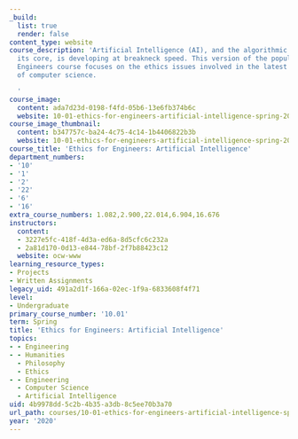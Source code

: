 ```yaml
---
_build:
  list: true
  render: false
content_type: website
course_description: 'Artificial Intelligence (AI), and the algorithmic judgment at
  its core, is developing at breakneck speed. This version of the popular Ethics for
  Engineers course focuses on the ethics issues involved in the latest developments
  of computer science.

  '
course_image:
  content: ada7d23d-0198-f4fd-05b6-13e6fb374b6c
  website: 10-01-ethics-for-engineers-artificial-intelligence-spring-2020
course_image_thumbnail:
  content: b347757c-ba24-4c75-4c14-1b4406822b3b
  website: 10-01-ethics-for-engineers-artificial-intelligence-spring-2020
course_title: 'Ethics for Engineers: Artificial Intelligence'
department_numbers:
- '10'
- '1'
- '2'
- '22'
- '6'
- '16'
extra_course_numbers: 1.082,2.900,22.014,6.904,16.676
instructors:
  content:
  - 3227e5fc-418f-4d3a-ed6a-8d5cfc6c232a
  - 2a81d170-0d13-e844-78bf-2f7b88423c12
  website: ocw-www
learning_resource_types:
- Projects
- Written Assignments
legacy_uid: 491a2d1f-166a-02ec-1f9a-6833608f4f71
level:
- Undergraduate
primary_course_number: '10.01'
term: Spring
title: 'Ethics for Engineers: Artificial Intelligence'
topics:
- - Engineering
- - Humanities
  - Philosophy
  - Ethics
- - Engineering
  - Computer Science
  - Artificial Intelligence
uid: 4b9978dd-5c2b-4b35-a3db-8c5ee70b3a70
url_path: courses/10-01-ethics-for-engineers-artificial-intelligence-spring-2020
year: '2020'
---
```

